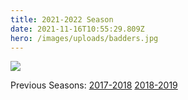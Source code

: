 ```yaml
---
title: 2021-2022 Season
date: 2021-11-16T10:55:29.809Z
hero: /images/uploads/badders.jpg
---
```

![](/images/uploads/tables_220119.jpg)

Previous Seasons: [2017-2018](/tables/season-2017-2018) [2018-2019](/tables/season-2018-2019)
